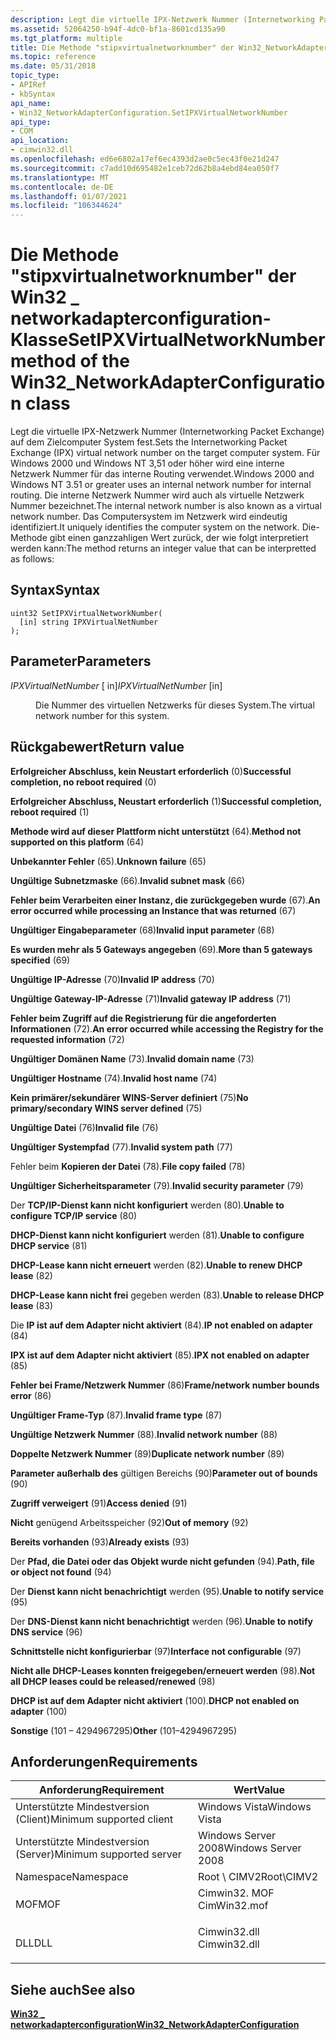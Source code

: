 ```yaml
---
description: Legt die virtuelle IPX-Netzwerk Nummer (Internetworking Packet Exchange) auf dem Zielcomputer System fest.
ms.assetid: 52064250-b94f-4dc0-bf1a-8601cd135a90
ms.tgt_platform: multiple
title: Die Methode "stipxvirtualnetworknumber" der Win32_NetworkAdapterConfiguration-Klasse
ms.topic: reference
ms.date: 05/31/2018
topic_type:
- APIRef
- kbSyntax
api_name:
- Win32_NetworkAdapterConfiguration.SetIPXVirtualNetworkNumber
api_type:
- COM
api_location:
- cimwin32.dll
ms.openlocfilehash: ed6e6802a17ef6ec4393d2ae0c5ec43f0e21d247
ms.sourcegitcommit: c7add10d695482e1ceb72d62b8a4ebd84ea050f7
ms.translationtype: MT
ms.contentlocale: de-DE
ms.lasthandoff: 01/07/2021
ms.locfileid: "106344624"
---
```

# <a name="setipxvirtualnetworknumber-method-of-the-win32_networkadapterconfiguration-class"></a><span data-ttu-id="266c5-103">Die Methode "stipxvirtualnetworknumber" der Win32 \_ networkadapterconfiguration-Klasse</span><span class="sxs-lookup"><span data-stu-id="266c5-103">SetIPXVirtualNetworkNumber method of the Win32\_NetworkAdapterConfiguration class</span></span>

<span data-ttu-id="266c5-104">Legt die virtuelle IPX-Netzwerk Nummer (Internetworking Packet Exchange) auf dem Zielcomputer System fest.</span><span class="sxs-lookup"><span data-stu-id="266c5-104">Sets the Internetworking Packet Exchange (IPX) virtual network number on the target computer system.</span></span> <span data-ttu-id="266c5-105">Für Windows 2000 und Windows NT 3,51 oder höher wird eine interne Netzwerk Nummer für das interne Routing verwendet.</span><span class="sxs-lookup"><span data-stu-id="266c5-105">Windows 2000 and Windows NT 3.51 or greater uses an internal network number for internal routing.</span></span> <span data-ttu-id="266c5-106">Die interne Netzwerk Nummer wird auch als virtuelle Netzwerk Nummer bezeichnet.</span><span class="sxs-lookup"><span data-stu-id="266c5-106">The internal network number is also known as a virtual network number.</span></span> <span data-ttu-id="266c5-107">Das Computersystem im Netzwerk wird eindeutig identifiziert.</span><span class="sxs-lookup"><span data-stu-id="266c5-107">It uniquely identifies the computer system on the network.</span></span> <span data-ttu-id="266c5-108">Die-Methode gibt einen ganzzahligen Wert zurück, der wie folgt interpretiert werden kann:</span><span class="sxs-lookup"><span data-stu-id="266c5-108">The method returns an integer value that can be interpretted as follows:</span></span>

## <a name="syntax"></a><span data-ttu-id="266c5-109">Syntax</span><span class="sxs-lookup"><span data-stu-id="266c5-109">Syntax</span></span>


```mof
uint32 SetIPXVirtualNetworkNumber(
  [in] string IPXVirtualNetNumber
);
```



## <a name="parameters"></a><span data-ttu-id="266c5-110">Parameter</span><span class="sxs-lookup"><span data-stu-id="266c5-110">Parameters</span></span>

<dl> <dt>

<span data-ttu-id="266c5-111">*IPXVirtualNetNumber* \[ in\]</span><span class="sxs-lookup"><span data-stu-id="266c5-111">*IPXVirtualNetNumber* \[in\]</span></span>
</dt> <dd>

<span data-ttu-id="266c5-112">Die Nummer des virtuellen Netzwerks für dieses System.</span><span class="sxs-lookup"><span data-stu-id="266c5-112">The virtual network number for this system.</span></span>

</dd> </dl>

## <a name="return-value"></a><span data-ttu-id="266c5-113">Rückgabewert</span><span class="sxs-lookup"><span data-stu-id="266c5-113">Return value</span></span>

<dl> <dt>

<span data-ttu-id="266c5-114">**Erfolgreicher Abschluss, kein Neustart erforderlich** (0)</span><span class="sxs-lookup"><span data-stu-id="266c5-114">**Successful completion, no reboot required** (0)</span></span>
</dt> <dt>

<span data-ttu-id="266c5-115">**Erfolgreicher Abschluss, Neustart erforderlich** (1)</span><span class="sxs-lookup"><span data-stu-id="266c5-115">**Successful completion, reboot required** (1)</span></span>
</dt> <dt>

<span data-ttu-id="266c5-116">**Methode wird auf dieser Plattform nicht unterstützt** (64).</span><span class="sxs-lookup"><span data-stu-id="266c5-116">**Method not supported on this platform** (64)</span></span>
</dt> <dt>

<span data-ttu-id="266c5-117">**Unbekannter Fehler** (65).</span><span class="sxs-lookup"><span data-stu-id="266c5-117">**Unknown failure** (65)</span></span>
</dt> <dt>

<span data-ttu-id="266c5-118">**Ungültige Subnetzmaske** (66).</span><span class="sxs-lookup"><span data-stu-id="266c5-118">**Invalid subnet mask** (66)</span></span>
</dt> <dt>

<span data-ttu-id="266c5-119">**Fehler beim Verarbeiten einer Instanz, die zurückgegeben wurde** (67).</span><span class="sxs-lookup"><span data-stu-id="266c5-119">**An error occurred while processing an Instance that was returned** (67)</span></span>
</dt> <dt>

<span data-ttu-id="266c5-120">**Ungültiger Eingabeparameter** (68)</span><span class="sxs-lookup"><span data-stu-id="266c5-120">**Invalid input parameter** (68)</span></span>
</dt> <dt>

<span data-ttu-id="266c5-121">**Es wurden mehr als 5 Gateways angegeben** (69).</span><span class="sxs-lookup"><span data-stu-id="266c5-121">**More than 5 gateways specified** (69)</span></span>
</dt> <dt>

<span data-ttu-id="266c5-122">**Ungültige IP-Adresse** (70)</span><span class="sxs-lookup"><span data-stu-id="266c5-122">**Invalid IP address** (70)</span></span>
</dt> <dt>

<span data-ttu-id="266c5-123">**Ungültige Gateway-IP-Adresse** (71)</span><span class="sxs-lookup"><span data-stu-id="266c5-123">**Invalid gateway IP address** (71)</span></span>
</dt> <dt>

<span data-ttu-id="266c5-124">**Fehler beim Zugriff auf die Registrierung für die angeforderten Informationen** (72).</span><span class="sxs-lookup"><span data-stu-id="266c5-124">**An error occurred while accessing the Registry for the requested information** (72)</span></span>
</dt> <dt>

<span data-ttu-id="266c5-125">**Ungültiger Domänen Name** (73).</span><span class="sxs-lookup"><span data-stu-id="266c5-125">**Invalid domain name** (73)</span></span>
</dt> <dt>

<span data-ttu-id="266c5-126">**Ungültiger Hostname** (74).</span><span class="sxs-lookup"><span data-stu-id="266c5-126">**Invalid host name** (74)</span></span>
</dt> <dt>

<span data-ttu-id="266c5-127">**Kein primärer/sekundärer WINS-Server definiert** (75)</span><span class="sxs-lookup"><span data-stu-id="266c5-127">**No primary/secondary WINS server defined** (75)</span></span>
</dt> <dt>

<span data-ttu-id="266c5-128">**Ungültige Datei** (76)</span><span class="sxs-lookup"><span data-stu-id="266c5-128">**Invalid file** (76)</span></span>
</dt> <dt>

<span data-ttu-id="266c5-129">**Ungültiger Systempfad** (77).</span><span class="sxs-lookup"><span data-stu-id="266c5-129">**Invalid system path** (77)</span></span>
</dt> <dt>

<span data-ttu-id="266c5-130">Fehler beim **Kopieren der Datei** (78).</span><span class="sxs-lookup"><span data-stu-id="266c5-130">**File copy failed** (78)</span></span>
</dt> <dt>

<span data-ttu-id="266c5-131">**Ungültiger Sicherheitsparameter** (79).</span><span class="sxs-lookup"><span data-stu-id="266c5-131">**Invalid security parameter** (79)</span></span>
</dt> <dt>

<span data-ttu-id="266c5-132">Der **TCP/IP-Dienst kann nicht konfiguriert** werden (80).</span><span class="sxs-lookup"><span data-stu-id="266c5-132">**Unable to configure TCP/IP service** (80)</span></span>
</dt> <dt>

<span data-ttu-id="266c5-133">**DHCP-Dienst kann nicht konfiguriert** werden (81).</span><span class="sxs-lookup"><span data-stu-id="266c5-133">**Unable to configure DHCP service** (81)</span></span>
</dt> <dt>

<span data-ttu-id="266c5-134">**DHCP-Lease kann nicht erneuert** werden (82).</span><span class="sxs-lookup"><span data-stu-id="266c5-134">**Unable to renew DHCP lease** (82)</span></span>
</dt> <dt>

<span data-ttu-id="266c5-135">**DHCP-Lease kann nicht frei** gegeben werden (83).</span><span class="sxs-lookup"><span data-stu-id="266c5-135">**Unable to release DHCP lease** (83)</span></span>
</dt> <dt>

<span data-ttu-id="266c5-136">Die **IP ist auf dem Adapter nicht aktiviert** (84).</span><span class="sxs-lookup"><span data-stu-id="266c5-136">**IP not enabled on adapter** (84)</span></span>
</dt> <dt>

<span data-ttu-id="266c5-137">**IPX ist auf dem Adapter nicht aktiviert** (85).</span><span class="sxs-lookup"><span data-stu-id="266c5-137">**IPX not enabled on adapter** (85)</span></span>
</dt> <dt>

<span data-ttu-id="266c5-138">**Fehler bei Frame/Netzwerk Nummer** (86)</span><span class="sxs-lookup"><span data-stu-id="266c5-138">**Frame/network number bounds error** (86)</span></span>
</dt> <dt>

<span data-ttu-id="266c5-139">**Ungültiger Frame-Typ** (87).</span><span class="sxs-lookup"><span data-stu-id="266c5-139">**Invalid frame type** (87)</span></span>
</dt> <dt>

<span data-ttu-id="266c5-140">**Ungültige Netzwerk Nummer** (88).</span><span class="sxs-lookup"><span data-stu-id="266c5-140">**Invalid network number** (88)</span></span>
</dt> <dt>

<span data-ttu-id="266c5-141">**Doppelte Netzwerk Nummer** (89)</span><span class="sxs-lookup"><span data-stu-id="266c5-141">**Duplicate network number** (89)</span></span>
</dt> <dt>

<span data-ttu-id="266c5-142">**Parameter außerhalb des** gültigen Bereichs (90)</span><span class="sxs-lookup"><span data-stu-id="266c5-142">**Parameter out of bounds** (90)</span></span>
</dt> <dt>

<span data-ttu-id="266c5-143">**Zugriff verweigert** (91)</span><span class="sxs-lookup"><span data-stu-id="266c5-143">**Access denied** (91)</span></span>
</dt> <dt>

<span data-ttu-id="266c5-144">**Nicht** genügend Arbeitsspeicher (92)</span><span class="sxs-lookup"><span data-stu-id="266c5-144">**Out of memory** (92)</span></span>
</dt> <dt>

<span data-ttu-id="266c5-145">**Bereits vorhanden** (93)</span><span class="sxs-lookup"><span data-stu-id="266c5-145">**Already exists** (93)</span></span>
</dt> <dt>

<span data-ttu-id="266c5-146">Der **Pfad, die Datei oder das Objekt wurde nicht gefunden** (94).</span><span class="sxs-lookup"><span data-stu-id="266c5-146">**Path, file or object not found** (94)</span></span>
</dt> <dt>

<span data-ttu-id="266c5-147">Der **Dienst kann nicht benachrichtigt** werden (95).</span><span class="sxs-lookup"><span data-stu-id="266c5-147">**Unable to notify service** (95)</span></span>
</dt> <dt>

<span data-ttu-id="266c5-148">Der **DNS-Dienst kann nicht benachrichtigt** werden (96).</span><span class="sxs-lookup"><span data-stu-id="266c5-148">**Unable to notify DNS service** (96)</span></span>
</dt> <dt>

<span data-ttu-id="266c5-149">**Schnittstelle nicht konfigurierbar** (97)</span><span class="sxs-lookup"><span data-stu-id="266c5-149">**Interface not configurable** (97)</span></span>
</dt> <dt>

<span data-ttu-id="266c5-150">**Nicht alle DHCP-Leases konnten freigegeben/erneuert werden** (98).</span><span class="sxs-lookup"><span data-stu-id="266c5-150">**Not all DHCP leases could be released/renewed** (98)</span></span>
</dt> <dt>

<span data-ttu-id="266c5-151">**DHCP ist auf dem Adapter nicht aktiviert** (100).</span><span class="sxs-lookup"><span data-stu-id="266c5-151">**DHCP not enabled on adapter** (100)</span></span>
</dt> <dt>

<span data-ttu-id="266c5-152">**Sonstige** (101 – 4294967295)</span><span class="sxs-lookup"><span data-stu-id="266c5-152">**Other** (101–4294967295)</span></span>
</dt> </dl>

## <a name="requirements"></a><span data-ttu-id="266c5-153">Anforderungen</span><span class="sxs-lookup"><span data-stu-id="266c5-153">Requirements</span></span>



| <span data-ttu-id="266c5-154">Anforderung</span><span class="sxs-lookup"><span data-stu-id="266c5-154">Requirement</span></span> | <span data-ttu-id="266c5-155">Wert</span><span class="sxs-lookup"><span data-stu-id="266c5-155">Value</span></span> |
|-------------------------------------|-----------------------------------------------------------------------------------------|
| <span data-ttu-id="266c5-156">Unterstützte Mindestversion (Client)</span><span class="sxs-lookup"><span data-stu-id="266c5-156">Minimum supported client</span></span><br/> | <span data-ttu-id="266c5-157">Windows Vista</span><span class="sxs-lookup"><span data-stu-id="266c5-157">Windows Vista</span></span><br/>                                                                |
| <span data-ttu-id="266c5-158">Unterstützte Mindestversion (Server)</span><span class="sxs-lookup"><span data-stu-id="266c5-158">Minimum supported server</span></span><br/> | <span data-ttu-id="266c5-159">Windows Server 2008</span><span class="sxs-lookup"><span data-stu-id="266c5-159">Windows Server 2008</span></span><br/>                                                          |
| <span data-ttu-id="266c5-160">Namespace</span><span class="sxs-lookup"><span data-stu-id="266c5-160">Namespace</span></span><br/>                | <span data-ttu-id="266c5-161">Root \\ CIMV2</span><span class="sxs-lookup"><span data-stu-id="266c5-161">Root\\CIMV2</span></span><br/>                                                                  |
| <span data-ttu-id="266c5-162">MOF</span><span class="sxs-lookup"><span data-stu-id="266c5-162">MOF</span></span><br/>                      | <dl> <span data-ttu-id="266c5-163"><dt>Cimwin32. MOF</dt></span><span class="sxs-lookup"><span data-stu-id="266c5-163"><dt>CimWin32.mof</dt></span></span> </dl> |
| <span data-ttu-id="266c5-164">DLL</span><span class="sxs-lookup"><span data-stu-id="266c5-164">DLL</span></span><br/>                      | <dl> <span data-ttu-id="266c5-165"><dt>Cimwin32.dll</dt></span><span class="sxs-lookup"><span data-stu-id="266c5-165"><dt>Cimwin32.dll</dt></span></span> </dl> |



## <a name="see-also"></a><span data-ttu-id="266c5-166">Siehe auch</span><span class="sxs-lookup"><span data-stu-id="266c5-166">See also</span></span>

<dl> <dt>

[<span data-ttu-id="266c5-167">**Win32 \_ networkadapterconfiguration**</span><span class="sxs-lookup"><span data-stu-id="266c5-167">**Win32\_NetworkAdapterConfiguration**</span></span>](win32-networkadapterconfiguration.md)
</dt> </dl>

 

 





